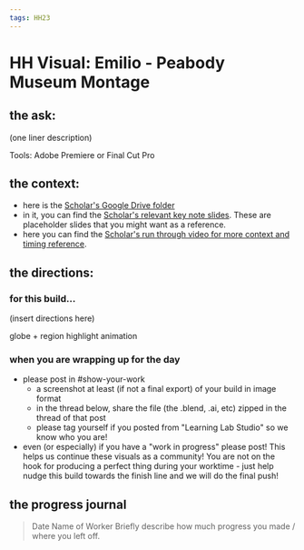 ```yaml
---
tags: HH23
---
```


# HH Visual: Emilio - Peabody Museum Montage
## the ask:
(one liner description)

Tools: Adobe Premiere or Final Cut Pro



## the context:
* here is the [Scholar's Google Drive folder](https://drive.google.com/drive/folders/1zkHGe2MRQ65rkgkgs6Vt-iihj1tDO7Y4)
* in it, you can find the [Scholar's relevant key note slides](https://drive.google.com/drive/folders/1h1dQNu9jha5SHGLKTMohKGrzm2LorcSi). These are placeholder slides that you might want as a reference.
* here you can find the [Scholar's run through video for more context and timing reference](https://drive.google.com/file/d/1IsXHdSovCmSAV8l8d3tta7t842Zl4VZt/view?usp=sharing).


## the directions:
### for this build...
(insert directions here)

globe + region highlight animation

### when you are wrapping up for the day
* please post in #show-your-work
    * a screenshot at least (if not a final export) of your build in image format
    * in the thread below, share the file (the .blend, .ai, etc) zipped in the thread of that post
    * please tag yourself if you posted from "Learning Lab Studio" so we know who you are!
* even (or especially) if you have a "work in progress" please post! This helps us continue these visuals as a community! You are not on the hook for producing a perfect thing during your worktime - just help nudge this build towards the finish line and we will do the final push!


## the progress journal
> Date
> Name of Worker
> Briefly describe how much progress you made / where you left off.